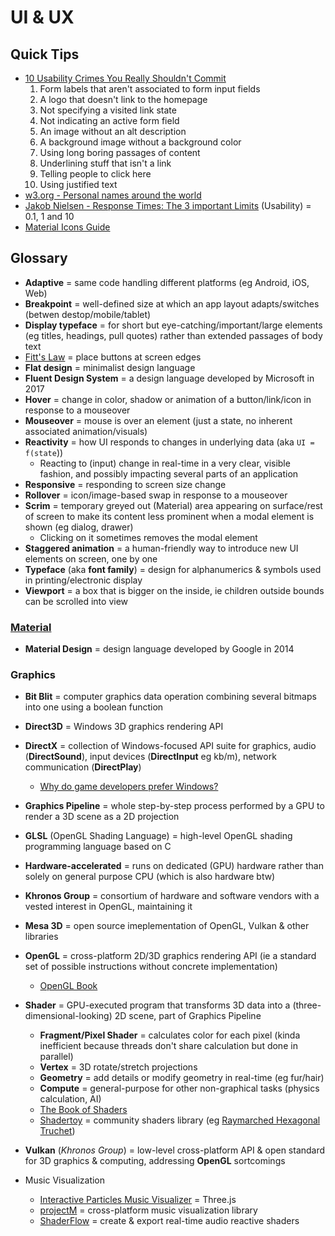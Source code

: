 # UI & UX

## Quick Tips

* [10 Usability Crimes You Really Shouldn't Commit](https://line25.com/articles/10-usability-crimes-you-really-shouldnt-commit)
  1. Form labels that aren't associated to form input fields
  2. A logo that doesn't link to the homepage
  3. Not specifying a visited link state
  4. Not indicating an active form field
  5. An image without an alt description
  6. A background image without a background color
  7. Using long boring passages of content
  8. Underlining stuff that isn't a link
  9. Telling people to click here
  10. Using justified text
* [w3.org - Personal names around the world](https://www.w3.org/International/questions/qa-personal-names)
* [Jakob Nielsen - Response Times: The 3 important Limits](https://www.nngroup.com/articles/response-times-3-important-limits) (Usability) = 0.1, 1 and 10
* [Material Icons Guide](https://developers.google.com/fonts/docs/material_icons)

## Glossary

* **Adaptive** = same code handling different platforms (eg Android, iOS, Web)
* **Breakpoint** = well-defined size at which an app layout adapts/switches (betwen destop/mobile/tablet)
* **Display typeface** = for short but eye-catching/important/large elements (eg titles, headings, pull quotes) rather than extended passages of body text
* [Fitt's Law](https://en.wikipedia.org/wiki/Fitts%27s_law#Implications_for_UI_design) = place buttons at screen edges
* **Flat design** = minimalist design language
* **Fluent Design System** = a design language developed by Microsoft in 2017
* **Hover** = change in color, shadow or animation of a button/link/icon in response to a mouseover
* **Mouseover** = mouse is over an element (just a state, no inherent associated animation/visuals)
* **Reactivity** = how UI responds to changes in underlying data (aka `UI = f(state`))
  * Reacting to (input) change in real-time in a very clear, visible fashion, and possibly impacting several parts of an application
* **Responsive** = responding to screen size change
* **Rollover** = icon/image-based swap in response to a mouseover
* **Scrim** = temporary greyed out (Material) area appearing on surface/rest of screen to make its content less prominent when a modal element is shown (eg dialog, drawer)
  * Clicking on it sometimes removes the modal element
* **Staggered animation** = a human-friendly way to introduce new UI elements on screen, one by one
* **Typeface** (aka **font family**) = design for alphanumerics & symbols used in printing/electronic display
* **Viewport** = a box that is bigger on the inside, ie children outside bounds can be scrolled into view

### [Material](https://m3.material.io)

* **Material Design** = design language developed by Google in 2014

### Graphics

* **Bit Blit** = computer graphics data operation combining several bitmaps into one using a boolean function
* **Direct3D** = Windows 3D graphics rendering API
* **DirectX** = collection of Windows-focused API suite for graphics, audio (**DirectSound**), input devices (**DirectInput** eg kb/m), network communication (**DirectPlay**)
  * [Why do game developers prefer Windows?](https://softwareengineering.stackexchange.com/a/88055)
* **Graphics Pipeline** = whole step-by-step process performed by a GPU to render a 3D scene as a 2D projection
* **GLSL** (OpenGL Shading Language) = high-level OpenGL shading programming language based on C
* **Hardware-accelerated** = runs on dedicated (GPU) hardware rather than solely on general purpose CPU (which is also hardware btw)
* **Khronos Group** = consortium of hardware and software vendors with a vested interest in OpenGL, maintaining it
* **Mesa 3D** = open source imeplementation of OpenGL, Vulkan & other libraries
* **OpenGL** = cross-platform 2D/3D graphics rendering API (ie a standard set of possible instructions without concrete implementation)
  * [OpenGL Book](https://openglbook.com)
* **Shader** = GPU-executed program that transforms 3D data into a (three-dimensional-looking) 2D scene, part of Graphics Pipeline
  * **Fragment/Pixel Shader** = calculates color for each pixel (kinda inefficient because threads don't share calculation but done in parallel)
  * **Vertex** = 3D rotate/stretch projections
  * **Geometry** = add details or modify geometry in real-time (eg fur/hair)
  * **Compute** = general-purpose for other non-graphical tasks (physics calculation, AI)
  * [The Book of Shaders](https://thebookofshaders.com)
  * [Shadertoy](https://www.shadertoy.com) = community shaders library (eg [Raymarched Hexagonal Truchet](https://www.shadertoy.com/view/4td3zj))
* **Vulkan** (_Khronos Group_) = low-level cross-platform API & open standard for 3D graphics & computing, addressing **OpenGL** sortcomings

* Music Visualization
  * [Interactive Particles Music Visualizer](https://github.com/tgcnzn/Interactive-Particles-Music-Visualizer) = Three.js
  * [projectM](https://github.com/projectM-visualizer/projectm) = cross-platform music visualization library
  * [ShaderFlow](https://github.com/BrokenSource/ShaderFlow) = create & export real-time audio reactive shaders
